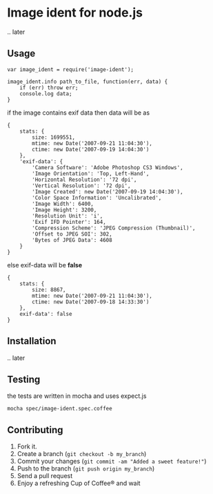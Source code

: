 Image ident for node.js
=============

.. later


Usage
-----

	var image_ident = require('image-ident');

	image_ident.info path_to_file, function(err, data) {
		if (err) throw err;
		console.log data;
	}

if the image contains exif data then data will be as

	{
		stats: {
			size: 1699551,
			mtime: new Date('2007-09-21 11:04:30'),
			ctime: new Date('2007-09-19 14:04:30')
		},
		'exif-data': {
			'Camera Software': 'Adobe Photoshop CS3 Windows',
			'Image Orientation': 'Top, Left-Hand',
			'Horizontal Resolution': '72 dpi',
			'Vertical Resolution': '72 dpi',
			'Image Created': new Date('2007-09-19 14:04:30'),
			'Color Space Information': 'Uncalibrated',
			'Image Width': 6400,
			'Image Height': 3200,
			'Resolution Unit': 'i',
			'Exif IFD Pointer': 164,
			'Compression Scheme': 'JPEG Compression (Thumbnail)',
			'Offset to JPEG SOI': 302,
			'Bytes of JPEG Data': 4608
		}
	}

else exif-data will be **false**

	{
		stats: {
			size: 8867,
			mtime: new Date('2007-09-21 11:04:30'),
			ctime: new Date('2007-09-18 14:33:30')
		},
		exif-data': false
	}


Installation
-----------

.. later

Testing
-------

the tests are written in mocha and uses expect.js

    mocha spec/image-ident.spec.coffee


Contributing
------------

1. Fork it.
2. Create a branch (`git checkout -b my_branch`)
3. Commit your changes (`git commit -am "Added a sweet feature!"`)
4. Push to the branch (`git push origin my_branch`)
5. Send a pull request
6. Enjoy a refreshing Cup of Coffee® and wait